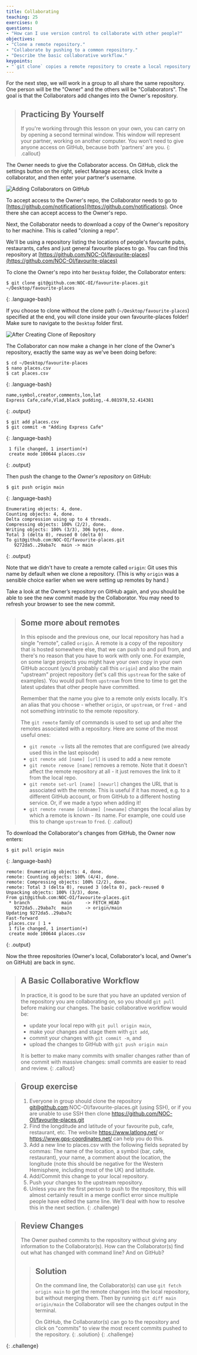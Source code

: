 ```yaml
---
title: Collaborating
teaching: 25
exercises: 0
questions:
- "How can I use version control to collaborate with other people?"
objectives:
- "Clone a remote repository."
- "Collaborate by pushing to a common repository."
- "Describe the basic collaborative workflow."
keypoints:
- "`git clone` copies a remote repository to create a local repository with a remote called `origin` automatically set up."
---
```


For the next step, we will work in a group to all share the same repository. One person will be the "Owner" and the others
will be "Collaborators". The goal is that the Collaborators add changes into
the Owner's repository. 

> ## Practicing By Yourself
>
> If you're working through this lesson on your own, you can carry on by opening
> a second terminal window.
> This window will represent your partner, working on another computer. You
> won't need to give anyone access on GitHub, because both 'partners' are you.
{: .callout}

The Owner needs to give the Collaborator access. On GitHub, click the settings
button on the right, select Manage access, click Invite a collaborator, and
then enter your partner's username.

![Adding Collaborators on GitHub](../fig/github-add-collaborators.png)

To accept access to the Owner's repo, the Collaborator
needs to go to [https://github.com/notifications](https://github.com/notifications).
Once there she can accept access to the Owner's repo.

Next, the Collaborator needs to download a copy of the Owner's repository to her
machine. This is called "cloning a repo".

We'll be using a repository listing the locations of people's favourite pubs, restaurants, cafes and just general favourite places to go. You can find this repository at [https://github.com/NOC-OI/favourite-places](https://github.com/NOC-OI/favourite-places)

To clone the Owner's repo into
her `Desktop` folder, the Collaborator enters:

~~~
$ git clone git@github.com:NOC-OI/favourite-places.git ~/Desktop/favourite-places
~~~
{: .language-bash}


If you choose to clone without the clone path
(`~/Desktop/favourite-places`) specified at the end,
you will clone inside your own favourite-places folder!
Make sure to navigate to the `Desktop` folder first.

![After Creating Clone of Repository](../fig/github-collaboration.svg)

The Collaborator can now make a change in her clone of the Owner's repository,
exactly the same way as we've been doing before:

~~~
$ cd ~/Desktop/favourite-places
$ nano places.csv
$ cat places.csv
~~~
{: .language-bash}

~~~
name,symbol,creator,comments,lon,lat
Express Cafe,cafe,Vlad,black pudding,-4.081978,52.414381
~~~
{: .output}

~~~
$ git add places.csv
$ git commit -m "Adding Express Cafe"
~~~
{: .language-bash}

~~~
 1 file changed, 1 insertion(+)
 create mode 100644 places.csv
~~~
{: .output}

Then push the change to the *Owner's repository* on GitHub:

~~~
$ git push origin main
~~~
{: .language-bash}

~~~
Enumerating objects: 4, done.
Counting objects: 4, done.
Delta compression using up to 4 threads.
Compressing objects: 100% (2/2), done.
Writing objects: 100% (3/3), 306 bytes, done.
Total 3 (delta 0), reused 0 (delta 0)
To git@github.com:NOC-OI/favourite-places.git
   9272da5..29aba7c  main -> main
~~~
{: .output}

Note that we didn't have to create a remote called `origin`: Git uses this
name by default when we clone a repository.  (This is why `origin` was a
sensible choice earlier when we were setting up remotes by hand.)

Take a look at the Owner’s repository on GitHub again, and you should be 
able to see the new commit made by the Collaborator. You may need to refresh
your browser to see the new commit.

> ## Some more about remotes
>
> In this episode and the previous one, our local repository has had
> a single "remote", called `origin`. A remote is a copy of the repository
> that is hosted somewhere else, that we can push to and pull from, and 
> there's no reason that you have to work with only one. For example, 
> on some large projects you might have your own copy in your own GitHub
> account (you'd probably call this `origin`) and also the main "upstream"
> project repository (let's call this `upstream` for the sake of examples).
> You would pull from `upstream` from time to 
> time to get the latest updates that other people have committed.
>
> Remember that the name you give to a remote only exists locally. It's
> an alias that you choose - whether `origin`, or `upstream`, or `fred` -
> and not something intrinstic to the remote repository.
>
> The `git remote` family of commands is used to set up and alter the remotes
> associated with a repository. Here are some of the most useful ones:
>
> * `git remote -v` lists all the remotes that are configured (we already used
> this in the last episode)
> * `git remote add [name] [url]` is used to add a new remote
> * `git remote remove [name]` removes a remote. Note that it doesn't affect the 
> remote repository at all - it just removes the link to it from the local repo.
> * `git remote set-url [name] [newurl]` changes the URL that is associated 
> with the remote. This is useful if it has moved, e.g. to a different GitHub
> account, or from GitHub to a different hosting service. Or, if we made a typo when
> adding it!
> * `git remote rename [oldname] [newname]` changes the local alias by which a remote 
> is known - its name. For example, one could use this to change `upstream` to `fred`.
{: .callout}

To download the Collaborator's changes from GitHub, the Owner now enters:

~~~
$ git pull origin main
~~~
{: .language-bash}

~~~
remote: Enumerating objects: 4, done.
remote: Counting objects: 100% (4/4), done.
remote: Compressing objects: 100% (2/2), done.
remote: Total 3 (delta 0), reused 3 (delta 0), pack-reused 0
Unpacking objects: 100% (3/3), done.
From git@github.com:NOC-OI/favourite-places.git
 * branch            main     -> FETCH_HEAD
   9272da5..29aba7c  main     -> origin/main
Updating 9272da5..29aba7c
Fast-forward
 places.csv | 1 +
 1 file changed, 1 insertion(+)
 create mode 100644 places.csv
~~~
{: .output}

Now the three repositories (Owner's local, Collaborator's local, and Owner's on
GitHub) are back in sync.

> ## A Basic Collaborative Workflow
>
> In practice, it is good to be sure that you have an updated version of the
> repository you are collaborating on, so you should `git pull` before making
> our changes. The basic collaborative workflow would be:
>
> * update your local repo with `git pull origin main`,
> * make your changes and stage them with `git add`,
> * commit your changes with `git commit -m`, and
> * upload the changes to GitHub with `git push origin main`
>
> It is better to make many commits with smaller changes rather than
> of one commit with massive changes: small commits are easier to
> read and review.
{: .callout}

> ## Group exercise
> 1. Everyone in group should clone the repository git@github.com:NOC-OI/favourite-places.git (using SSH), or if you are unable to use SSH then clone https://github.com/NOC-OI/favourite-places.git
> 2. Find the longditude and latitude of your favourite pub, cafe, restaurant, etc. The website https://www.latlong.net/ or https://www.gps-coordinates.net/ can help you do this. 
> 3. Add a new line to places.csv with the following fields seprated by commas: The name of the location, a symbol (bar, cafe, restaurant), your name, a comment about the location, the longitude (note this should be negative for the Western Hemisphere, including most of the UK) and latitude. 
> 4. Add/Commit this change to your local repository.
> 5. Push your changes to the upstream repository.
> 6. Unless you are the first person to push to the repository, this will almost certainly result in a merge conflict error since multiple people have edited the same line. We'll deal with how to resolve this in the next section.
{: .challenge}

> ## Review Changes
>
> The Owner pushed commits to the repository without giving any information
> to the Collaborator(s). How can the Collaborator(s) find out what has changed with
> command line? And on GitHub?
>
> > ## Solution
> > On the command line, the Collaborator(s) can use ```git fetch origin main```
> > to get the remote changes into the local repository, but without merging
> > them. Then by running ```git diff main origin/main``` the Collaborator
> > will see the changes output in the terminal.
> >
> > On GitHub, the Collaborator(s) can go to the repository and click on 
> > "commits" to view the most recent commits pushed to the repository.
> {: .solution}
{: .challenge}

{: .challenge}

